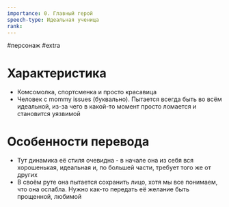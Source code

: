 ```yaml
---
importance: 0. Главный герой
speech-type: Идеальная ученица
rank:
---
```

#персонаж #extra
# Характеристика

- Комсомолка, спортсменка и просто красавица
- Человек с mommy issues (буквально). Пытается всегда быть во всём идеальной, из-за чего в какой-то момент просто ломается и становится уязвимой

# Особенности перевода

- Тут динамика её стиля очевидна - в начале она из себя вся хорошенькая, идеальная и, по большей части, требует того же от других
- В своём руте она пытается сохранить лицо, хотя мы все понимаем, что она ослабла. Нужно как-то передать её желание быть прощенной, любимой